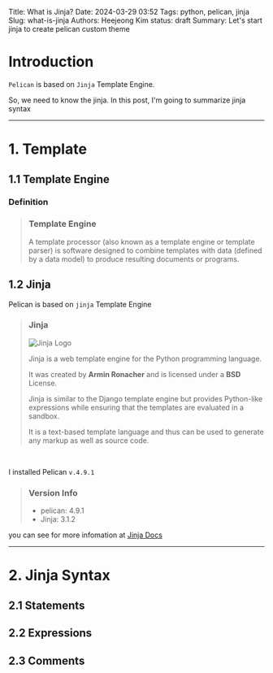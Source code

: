 Title: What is Jinja?
Date: 2024-03-29 03:52
Tags: python, pelican, jinja
Slug: what-is-jinja
Authors: Heejeong Kim
status: draft
Summary: Let's start jinja to create pelican custom theme


# Introduction
`Pelican` is based on `Jinja` Template Engine.

So, we need to know the jinja.
In this post, I'm going to summarize jinja syntax

---

# 1. Template
## 1.1 Template Engine
### Definition
> ### Template Engine
> 
> A template processor (also known as a template engine or template parser) is software designed to combine templates with data (defined by a data model) to produce resulting documents or programs.


## 1.2 Jinja
Pelican is based on `jinja` Template Engine

> ### Jinja
> ![Jinja Logo]({static}/images/pelican/jinja.svg)
> 
> Jinja is a web template engine for the Python programming language.
> 
> It was created by **Armin Ronacher** and is licensed under a **BSD** License.
> 
> Jinja is similar to the Django template engine but provides Python-like expressions while ensuring that the templates are evaluated in a sandbox.
> 
> It is a text-based template language and thus can be used to generate any markup as well as source code.

<br>

I installed Pelican `v.4.9.1`

> ### Version Info
> * pelican: 4.9.1
> * Jinja: 3.1.2

you can see for more infomation at [Jinja Docs](https://jinja.palletsprojects.com/en/3.1.x/)

---

# 2. Jinja Syntax

## 2.1 Statements
## 2.2 Expressions
## 2.3 Comments

